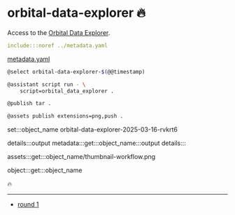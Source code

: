 # orbital-data-explorer 🔥

Access to the [Orbital Data Explorer](https://ode.rsl.wustl.edu/).

```yaml
include:::noref ../metadata.yaml
```
[metadata.yaml](../metadata.yaml)

```bash
@select orbital-data-explorer-$(@@timestamp)

@assistant script run - \
    script=orbital_data_explorer .

@publish tar .

@assets publish extensions=png,push .
```

set:::object_name orbital-data-explorer-2025-03-16-rvkrt6

details:::output
metadata:::get:::object_name:::output
details:::

assets:::get:::object_name/thumbnail-workflow.png

object:::get:::object_name

🔥

---

- [round 1](./round-1.md)